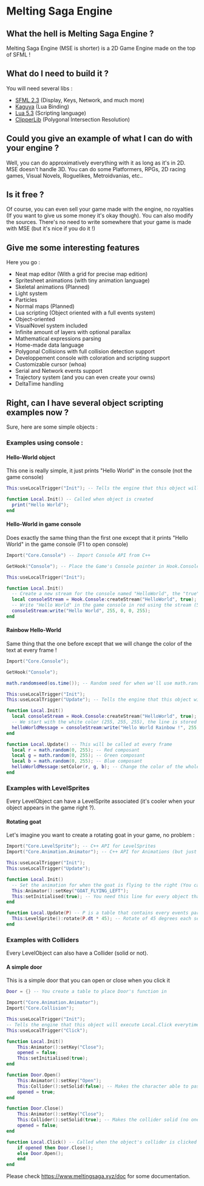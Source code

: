 # Melting Saga Engine

## What the hell is Melting Saga Engine ?
Melting Saga Engine (MSE is shorter) is a 2D Game Engine made on the top of SFML !

## What do I need to build it ?
You will need several libs :
- [SFML 2.3](http://www.sfml-dev.org/download/sfml/2.3/index-fr.php) (Display, Keys, Network, and much more)
- [Kaguya](https://github.com/satoren/kaguya) (Lua Binding)
- [Lua 5.3](http://lua-users.org/wiki/LuaBinaries) (Scripting language)
- [ClipperLib](https://sourceforge.net/projects/polyclipping/files/) (Polygonal Intersection Resolution)

## Could you give an example of what I can do with your engine ?
Well, you can do approximatively everything with it as long as it's in 2D. MSE doesn't handle 3D.
You can do some Platformers, RPGs, 2D racing games, Visual Novels, Roguelikes, Metroidvanias, etc..

## Is it free ?
Of course, you can even sell your game made with the engine, no royalties (If you want to give us some money it's okay though).
You can also modify the sources.
There's no need to write somewhere that your game is made with MSE (but it's nice if you do it !)

## Give me some interesting features
Here you go :
- Neat map editor (With a grid for precise map edition)
- Spritesheet animations (with tiny animation language)
- Skeletal animations (Planned)
- Light system
- Particles
- Normal maps (Planned)
- Lua scripting (Object oriented with a full events system)
- Object-oriented
- VisualNovel system included
- Infinite amount of layers with optional parallax
- Mathematical expressions parsing
- Home-made data language
- Polygonal Collisions with full collision detection support
- Developpement console with coloration and scripting support
- Customizable cursor (whoa)
- Serial and Network events support
- Trajectory system (and you can even create your owns)
- DeltaTime handling

## Right, can I have several object scripting examples now ?
Sure, here are some simple objects :
### Examples using console :
#### Hello-World object
This one is really simple, it just prints "Hello World" in the console (not the game console)
```lua
This:useLocalTrigger("Init"); -- Tells the engine that this object will execute Local.Init when created

function Local.Init() -- Called when object is created
  print("Hello World");
end
```
#### Hello-World in game console
Does exactly the same thing than the first one except that it prints "Hello World" in the game console (F1 to open console)
```lua
Import("Core.Console") -- Import Console API from C++

GetHook("Console"); -- Place the Game's Console pointer in Hook.Console

This:useLocalTrigger("Init");

function Local.Init()
  -- Create a new stream for the console named "HelloWorld", the "true" means the stream is directly enabled
  local consoleStream = Hook.Console:createStream("HelloWorld", true);
  -- Write "Hello World" in the game console in red using the stream (5th parameter is alpha)
  consoleStream:write("Hello World", 255, 0, 0, 255);
end
```

#### Rainbow Hello-World
Same thing that the one before except that we will change the color of the text at every frame !
```lua
Import("Core.Console");

GetHook("Console");

math.randomseed(os.time()); -- Random seed for when we'll use math.random()

This:useLocalTrigger("Init");
This:useLocalTrigger("Update"); -- Tells the engine that this object will execute Local.Update every frame

function Local.Init()
  local consoleStream = Hook.Console:createStream("HelloWorld", true);
  -- We start with the white color (255, 255, 255), the line is stored in helloWorldMessage
  helloWorldMessage = consoleStream:write("Hello World Rainbow !", 255, 255, 255, 255);
end

function Local.Update() -- This will be called at every frame
  local r = math.random(0, 255); -- Red composant
  local g = math.random(0, 255); -- Green composant
  local b = math.random(0, 255); -- Blue composant
  helloWorldMessage:setColor(r, g, b); -- Change the color of the whole line
end
```
### Examples with LevelSprites
Every LevelObject can have a LevelSprite associated (it's cooler when your object appears in the game right ?).
#### Rotating goat
Let's imagine you want to create a rotating goat in your game, no problem :
```lua
Import("Core.LevelSprite"); -- C++ API for LevelSprites
Import("Core.Animation.Animator"); -- C++ API for Animations (but just the Animator)

This:useLocalTrigger("Init");
This:useLocalTrigger("Update");

function Local.Init()
  -- Set the animation for when the goat is flying to the right (You can imagine it already right ?)
  This:Animator():setKey("GOAT_FLYING_LEFT");
  This:setInitialised(true); -- You need this line for every object that is visible in-game
end

function Local.Update(P) -- P is a table that contains every events parameters (here parameters for update)
  This:LevelSprite():rotate(P.dt * 45); -- Rotate of 45 degrees each second (You multiply with the DeltaTime here)
end
```

### Examples with Colliders
Every LevelObject can also have a Collider (solid or not).

#### A simple door
This is a simple door that you can open or close when you click it

```lua
Door = {} -- You create a table to place Door's function in

Import("Core.Animation.Animator");
Import("Core.Collision");

This:useLocalTrigger("Init");
-- Tells the engine that this object will execute Local.Click everytime the Collider is clicked
This:useLocalTrigger("Click");

function Local.Init()
    This:Animator():setKey("Close");
    opened = false;
    This:setInitialised(true);
end

function Door.Open()
    This:Animator():setKey("Open");
    This:Collider():setSolid(false); -- Makes the character able to pass through the door
    opened = true;
end

function Door.Close()
    This:Animator():setKey("Close");
    This:Collider():setSolid(true); -- Makes the collider solid (no one can pass through)
    opened = false;
end

function Local.Click() -- Called when the object's collider is clicked
    if opened then Door.Close();
    else Door.Open();
    end
end
```

Please check https://www.meltingsaga.xyz/doc for some documentation.
